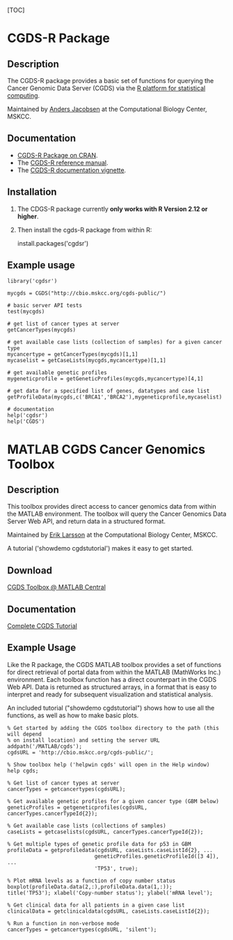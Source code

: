 [TOC]

# CGDS-R Package

## Description

The CGDS-R package provides a basic set of functions for querying the Cancer Genomic Data Server (CGDS) via the [R platform for statistical computing](http://www.r-project.org/).  

Maintained by [Anders Jacobsen](http://cbio.mskcc.org/people/info/anders_jacobsen.html) at the Computational Biology Center, MSKCC.

## Documentation

* [CGDS-R Package on CRAN](http://cran.r-project.org/web/packages/cgdsr/index.html).
* The [CGDS-R reference manual](http://cran.r-project.org/web/packages/cgdsr/cgdsr.pdf).
* The [CGDS-R documentation vignette](http://cran.r-project.org/web/packages/cgdsr/vignettes/cgdsr.pdf).

## Installation

1.  The CDGS-R package currently **only works with R Version 2.12 or higher**.

2.  Then install the cgds-R package from within R:

     install.packages('cgdsr')

## Example usage

	library('cgdsr')
	
	mycgds = CGDS("http://cbio.mskcc.org/cgds-public/")

	# basic server API tests
	test(mycgds) 

	# get list of cancer types at server
	getCancerTypes(mycgds)

	# get available case lists (collection of samples) for a given cancer type  
	mycancertype = getCancerTypes(mycgds)[1,1]
	mycaselist = getCaseLists(mycgds,mycancertype)[1,1]

	# get available genetic profiles
	mygeneticprofile = getGeneticProfiles(mycgds,mycancertype)[4,1]

	# get data for a specified list of genes, datatypes and case list
	getProfileData(mycgds,c('BRCA1','BRCA2'),mygeneticprofile,mycaselist)

	# documentation
	help('cgdsr')
	help('CGDS')

# MATLAB CGDS Cancer Genomics Toolbox

## Description

This toolbox provides direct access to cancer genomics data from within the MATLAB environment. The toolbox will query the Cancer Genomics Data Server Web API, and return data in a structured format.

Maintained by [Erik Larsson](http://cbio.mskcc.org/people/info/erik_larsson.html) at the Computational Biology Center, MSKCC.

A tutorial ('showdemo cgdstutorial') makes it easy to get started. 

## Download

[CGDS Toolbox @ MATLAB Central](http://www.mathworks.com/matlabcentral/fileexchange/31297-mskcc-cgds-cancer-genomics-toolbox)

## Documentation

[Complete CGDS Tutorial](http://www.mathworks.com/matlabcentral/fileexchange/31297-mskcc-cgds-cancer-genomics-toolbox/content/html/cgdstutorial.html)

## Example Usage

Like the R package, the CGDS MATLAB toolbox provides a set of functions for direct retrieval of portal data from within the MATLAB (MathWorks Inc.) environment. Each toolbox function has a direct counterpart in the CGDS Web API. Data is returned as structured arrays, in a format that is easy to interpret and ready for subsequent visualization and statistical analysis. 

An included tutorial ("showdemo cgdstutorial") shows how to use all the functions, as well as how to make basic plots.

	% Get started by adding the CGDS toolbox directory to the path (this will depend
	% on install location) and setting the server URL
	addpath('/MATLAB/cgds');
	cgdsURL = 'http://cbio.mskcc.org/cgds-public/';

	% Show toolbox help ('helpwin cgds' will open in the Help window)
	help cgds;

	% Get list of cancer types at server
	cancerTypes = getcancertypes(cgdsURL);

	% Get available genetic profiles for a given cancer type (GBM below)
	geneticProfiles = getgeneticprofiles(cgdsURL, cancerTypes.cancerTypeId{2});

	% Get available case lists (collections of samples)
	caseLists = getcaselists(cgdsURL, cancerTypes.cancerTypeId{2});

	% Get multiple types of genetic profile data for p53 in GBM
	profileData = getprofiledata(cgdsURL, caseLists.caseListId{2}, ...
	                            geneticProfiles.geneticProfileId([3 4]), ...
	                            'TP53', true);

	% Plot mRNA levels as a function of copy number status
	boxplot(profileData.data(2,:),profileData.data(1,:));
	title('TP53'); xlabel('Copy-number status'); ylabel('mRNA level');

	% Get clinical data for all patients in a given case list
	clinicalData = getclinicaldata(cgdsURL, caseLists.caseListId{2});

	% Run a function in non-verbose mode
	cancerTypes = getcancertypes(cgdsURL, 'silent');
